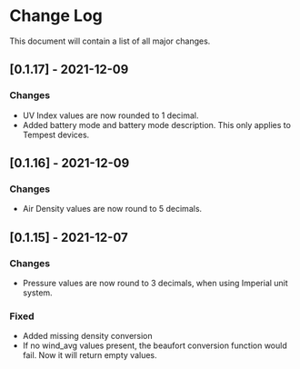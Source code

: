 # Change Log

This document will contain a list of all major changes.

## [0.1.17] - 2021-12-09

### Changes

- UV Index values are now rounded to 1 decimal.
- Added battery mode and battery mode description. This only applies to Tempest devices.

## [0.1.16] - 2021-12-09

### Changes

- Air Density values are now round to 5 decimals.


## [0.1.15] - 2021-12-07

### Changes

- Pressure values are now round to 3 decimals, when using Imperial unit system.

### Fixed

- Added missing density conversion
- If no wind_avg values present, the beaufort conversion function would fail. Now it will return empty values.

